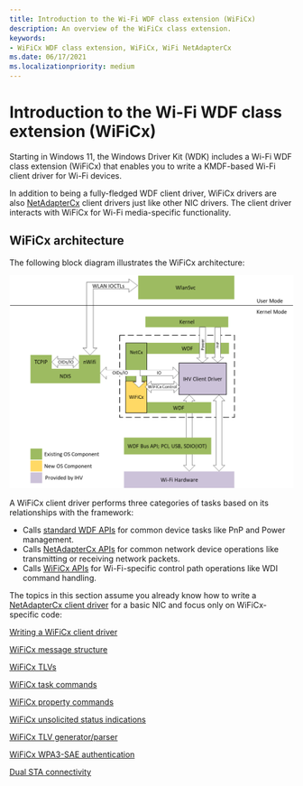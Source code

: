 ```yaml
---
title: Introduction to the Wi-Fi WDF class extension (WiFiCx)
description: An overview of the WiFiCx class extension.
keywords:
- WiFiCx WDF class extension, WiFiCx, WiFi NetAdapterCx
ms.date: 06/17/2021
ms.localizationpriority: medium
---
```


# Introduction to the Wi-Fi WDF class extension (WiFiCx)

Starting in Windows 11, the Windows Driver Kit (WDK) includes a Wi-Fi WDF class extension (WiFiCx) that enables you to write a KMDF-based Wi-Fi client driver for Wi-Fi devices.

In addition to being a fully-fledged WDF client driver, WiFiCx drivers are also [NetAdapterCx](netcx.md) client drivers just like other NIC drivers. The client driver interacts with WiFiCx for Wi-Fi media-specific functionality.

## WiFiCx architecture

The following block diagram illustrates the WiFiCx architecture:

![WiFiCx architecture](images/wificx.png)

A WiFiCx client driver performs three categories of tasks based on its relationships with the framework:

- Calls [standard WDF APIs](/windows-hardware/drivers/ddi/_wdf/) for common device tasks like PnP and Power management.
- Calls [NetAdapterCx APIs](/windows-hardware/drivers/ddi/_netvista/#netadaptercx) for common network device operations like transmitting or receiving network packets.
- Calls [WiFiCx APIs](/windows-hardware/drivers/ddi/_netvista/#wificx) for Wi-Fi-specific control path operations like WDI command handling.

The topics in this section assume you already know how to write a [NetAdapterCx client driver](netcx.md) for a basic NIC and focus only on WiFiCx-specific code:

[Writing a WiFiCx client driver](writing-a-wificx-client-driver.md)

[WiFiCx message structure](wificx-message-structure.md)

[WiFiCx TLVs](wdi-tlv-6-ghz-band-channel.md)

[WiFiCx task commands](oid-wdi-task-change-operation-mode.md)

[WiFiCx property commands](oid-wdi-abort-task.md)

[WiFiCx unsolicited status indications](ndis-status-wdi-indication-action-frame-received.md)

[WiFiCx TLV generator/parser](wificx-tlv-generator-parser.md)

[WiFiCx WPA3-SAE authentication](wificx-wpa3-sae-authentication.md)

[Dual STA connectivity](dual-sta-connectivity.md)